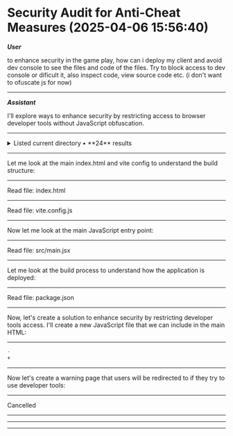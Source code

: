 <!-- Generated by SpecStory -->

# Security Audit for Anti-Cheat Measures (2025-04-06 15:56:40)

_**User**_

to enhance security in the game play, how can i deploy my client and avoid dev console to see the files and code of the files. Try to block access to dev console or dificult it, also inspect code, view source code etc. (i don't want to ofuscate js for now)

---

_**Assistant**_

I'll explore ways to enhance security by restricting access to browser developer tools without JavaScript obfuscation.

---

<details>
            <summary>Listed current directory • **24** results</summary>
        
| Name |
|-------|
| 📁 `server` |
| 📄 `package.json` |
| 📁 `scripts` |
| 📄 `index.html` |
| 📁 `public` |
| 📄 `vite.config.js` |
| 📁 `dist` |
| 📄 `.DS_Store` |
| 📄 `package-lock.json` |
| 📁 `node_modules` |
| 📁 `src` |
| 📁 `.git` |
| 📁 `image_resources` |
| 📄 `README.md` |
| 📁 `contracts` |
| 📄 `hardhat.config.js` |
| 📁 `test` |
| 📁 `.cursor` |
| 📄 `.gitignore` |
| 📁 `prompts` |
| 📁 `.specstory` |
| 📄 `prompts.md` |
| 📄 `Procfile` |
| 📄 `eslint.config.js` |

</details>

---

Let me look at the main index.html and vite config to understand the build structure:

---

Read file: index.html

---

Read file: vite.config.js

---

Now let me look at the main JavaScript entry point:

---

Read file: src/main.jsx

---

Let me look at the build process to understand how the application is deployed:

---

Read file: package.json

---

Now, let's create a solution to enhance security by restricting developer tools access. I'll create a new JavaScript file that we can include in the main HTML:

---

```diff
- 
+  
```

---

Now let's create a warning page that users will be redirected to if they try to use developer tools:

---

Cancelled

---



---



---

